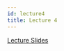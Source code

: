 ```yaml
---
id: lecture4
title: Lecture 4
---
```


[Lecture Slides](https://docs.google.com/presentation/d/1a_fdFrkv6uuTZYQ1Tkw3FcJitkJbsfk9jLDoJuOFSIk/edit?usp=sharing)

